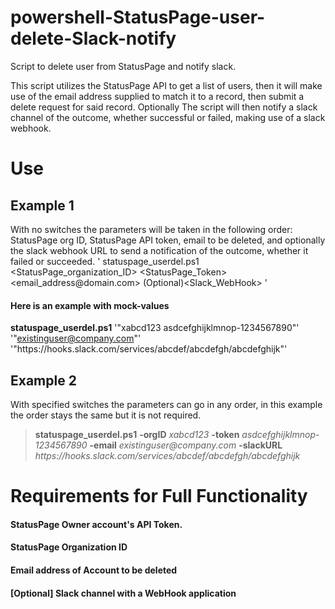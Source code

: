 # powershell-StatusPage-user-delete-Slack-notify
Script to delete user from StatusPage and notify slack.

This script utilizes the StatusPage API to get a list of users, then it will make use of the email address supplied to match it to a record, then submit a delete request for said record. Optionally The script will then notify a slack channel of the outcome, whether successful or failed, making use of a slack webhook.


# Use
## Example 1
With no switches the parameters will be taken in the following order: StatusPage org ID, StatusPage API token, email to be deleted, and optionally the slack webhook URL to send a notification of the outcome, whether it failed or succeeded.
' statuspage_userdel.ps1 <StatusPage_organization_ID> <StatusPage_Token> <email_address<span>@</span>domain.com> (Optional)<Slack_WebHook> '

#### Here is an example with mock-values
**statuspage_userdel.ps1** '"xabcd123 asdcefghijklmnop-1234567890"' '"existinguser@company.com"' '"https<span>://</span>hooks.slack.com/services/abcdef/abcdefgh/abcdefghijk"'


## Example 2
With specified switches the parameters can go in any order, in this example the order stays the same but it is not required.
> **statuspage_userdel.ps1** **-orgID** _xabcd123_ **-token** _asdcefghijklmnop-1234567890_ **-email** _existinguser@company.com_ **-slackURL** _ht<span>tps://</span>hooks.slack.com/services/abcdef/abcdefgh/abcdefghijk_

# Requirements for Full Functionality

####  StatusPage Owner account's API Token.

####  StatusPage Organization ID

####  Email address of Account to be deleted

####  [Optional] Slack channel with a WebHook application

